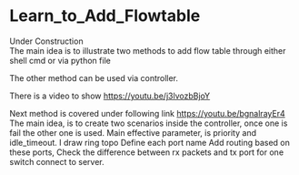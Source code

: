 # Learn_to_Add_Flowtable
Under Construction <br>
The main idea is to illustrate two methods to add flow table through either shell cmd or via python file

The other method can be used via controller.


There is a video to show
https://youtu.be/j3lvozbBjoY


Next method is covered under following link
https://youtu.be/bgnalrayEr4
The main idea, is to create two scenarios inside the controller, once one is fail the other one is used.
Main effective parameter, is priority and idle_timeout.
I draw ring topo
Define each port name
Add routing based on these ports,
Check the difference between rx packets and tx port for one switch connect to server.
